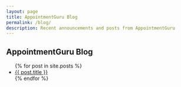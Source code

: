 ```yaml
---
layout: page
title: AppointmentGuru Blog
permalink: /blog/
description: Recent announcements and posts from AppointmentGuru
---
```


## AppointmentGuru Blog

<ul>
  {% for post in site.posts %}
    <li>
      <a href="{{ post.url }}">{{ post.title }}</a>
    </li>
  {% endfor %}
</ul>
